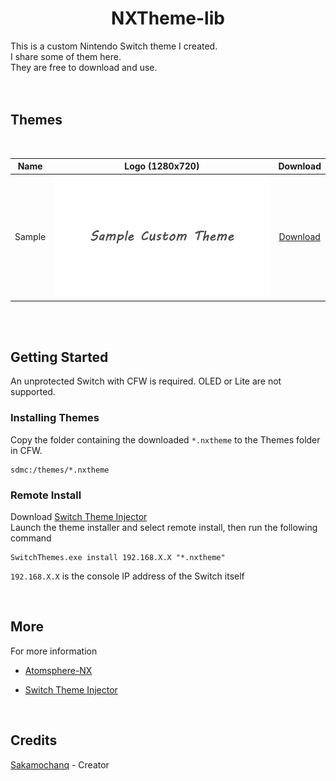 <div align="center">
    <h1>NXTheme-lib</h1>
    <div align="left">
        This is a custom Nintendo Switch theme I created.  
        <br>
        I share some of them here.  
        <br>
        They are free to download and use.  
    </div>
</div>

<br>
<br>

<h2>Themes</h2>

<br>

| Name | Logo (1280x720) | Download |
| :----: | :----: | :----: |
| Sample | <a href="#"><img src="./lib/Sample/Logo.png" width="500"></a> | [Download](https:example.com) |

<br>
<br>

<h2>Getting Started</h2>

An unprotected Switch with CFW is required. OLED or Lite are not supported.

<h3>Installing Themes</h3>

Copy the folder containing the downloaded `*.nxtheme` to the Themes folder in CFW.
<br>
```shell
sdmc:/themes/*.nxtheme
```

<h3>Remote Install</h3>

Download [Switch Theme Injector](https://github.com/exelix11/SwitchThemeInjector/releases/tag/v4.7.1)
<br>
Launch the theme installer and select remote install, then run the following command
<br>
```shell
SwitchThemes.exe install 192.168.X.X "*.nxtheme"
``` 
`192.168.X.X` is the console IP address of the Switch itself

<br>

<h2>More</h2>

For more information

* [Atomsphere-NX](https://github.com/Atmosphere-NX/Atmosphere)  

* [Switch Theme Injector](https://github.com/exelix11/SwitchThemeInjector/)

<br>

<h2>Credits</h2>

[Sakamochanq](https://github.com/Sakamochanq) - Creator